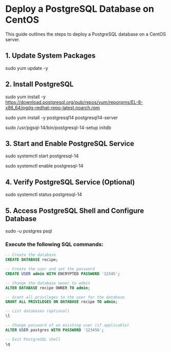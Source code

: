 # Deploy a PostgreSQL Database on CentOS

This guide outlines the steps to deploy a PostgreSQL database on a CentOS server.

## 1. Update System Packages

sudo yum update -y

## 2. Install PostgreSQL

sudo yum install -y https://download.postgresql.org/pub/repos/yum/reporpms/EL-8-x86_64/pgdg-redhat-repo-latest.noarch.rpm

sudo yum install -y postgresql14 postgresql14-server

sudo /usr/pgsql-14/bin/postgresql-14-setup initdb

## 3. Start and Enable PostgreSQL Service

sudo systemctl start postgresql-14

sudo systemctl enable postgresql-14

## 4. Verify PostgreSQL Service (Optional)

sudo systemctl status postgresql-14

## 5. Access PostgreSQL Shell and Configure Database

sudo -u postgres psql

### Execute the following SQL commands:

```sql
-- Create the database
CREATE DATABASE recipe;

-- Create the user and set the password
CREATE USER admin WITH ENCRYPTED PASSWORD '12345';

-- Change the database owner to admin
ALTER DATABASE recipe OWNER TO admin;

-- Grant all privileges to the user for the database
GRANT ALL PRIVILEGES ON DATABASE recipe TO admin;

-- List databases (optional)
\l

-- Change password of an existing user (if applicable)
ALTER USER postgres WITH PASSWORD '123456';

-- Exit PostgreSQL shell
\q